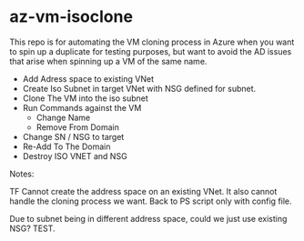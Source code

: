 # az-vm-isoclone
This repo is for automating the VM cloning process in Azure when you want to spin up a duplicate for testing purposes, but want to avoid the AD issues that arise when spinning up a VM of the same name.

- Add Adress space to existing VNet 
- Create Iso Subnet in target VNet with NSG defined for subnet. 
- Clone The VM into the iso subnet
- Run Commands against the VM 
    - Change Name  
    - Remove From Domain
- Change SN / NSG to target 
- Re-Add To The Domain 
- Destroy ISO VNET and NSG  

Notes: 

TF Cannot create the address space on an existing VNet. It also cannot handle the cloning process we want. Back to PS script only with config file. 

Due to subnet being in different address space, could we just use existing NSG? TEST. 


